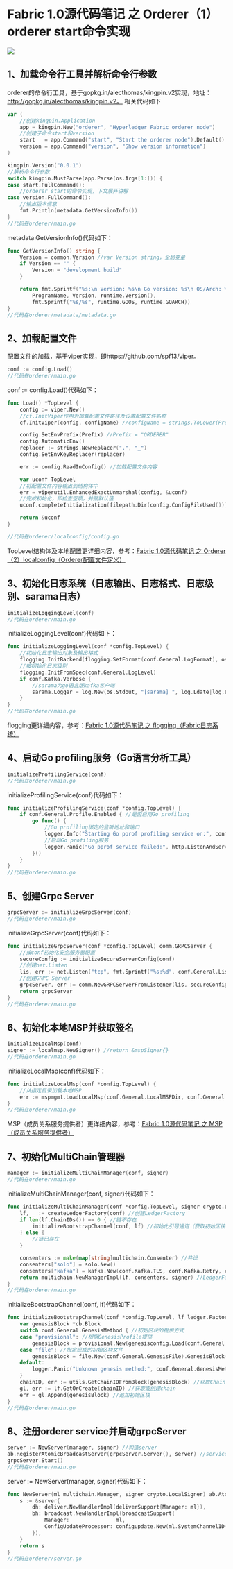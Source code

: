 # Fabric 1.0源代码笔记 之 Orderer（1）orderer start命令实现

![](orderer_start.png)

## 1、加载命令行工具并解析命令行参数

orderer的命令行工具，基于gopkg.in/alecthomas/kingpin.v2实现，地址：http://gopkg.in/alecthomas/kingpin.v2。
相关代码如下

```go
var (
	//创建kingpin.Application
	app = kingpin.New("orderer", "Hyperledger Fabric orderer node")
	//创建子命令start和version
	start   = app.Command("start", "Start the orderer node").Default()
	version = app.Command("version", "Show version information")
)

kingpin.Version("0.0.1")
//解析命令行参数
switch kingpin.MustParse(app.Parse(os.Args[1:])) {
case start.FullCommand():
	//orderer start的命令实现，下文展开讲解
case version.FullCommand():
	//输出版本信息
	fmt.Println(metadata.GetVersionInfo())
}
//代码在orderer/main.go
```

metadata.GetVersionInfo()代码如下：

```go
func GetVersionInfo() string {
	Version = common.Version //var Version string，全局变量
	if Version == "" {
		Version = "development build"
	}

	return fmt.Sprintf("%s:\n Version: %s\n Go version: %s\n OS/Arch: %s",
		ProgramName, Version, runtime.Version(),
		fmt.Sprintf("%s/%s", runtime.GOOS, runtime.GOARCH))
}
//代码在orderer/metadata/metadata.go
```

## 2、加载配置文件

配置文件的加载，基于viper实现，即https://github.com/spf13/viper。

```go
conf := config.Load()
//代码在orderer/main.go
```

conf := config.Load()代码如下：

```go
func Load() *TopLevel {
	config := viper.New()
	//cf.InitViper作用为加载配置文件路径及设置配置文件名称
	cf.InitViper(config, configName) //configName = strings.ToLower(Prefix)，其中Prefix = "ORDERER"

	config.SetEnvPrefix(Prefix) //Prefix = "ORDERER"
	config.AutomaticEnv()
	replacer := strings.NewReplacer(".", "_")
	config.SetEnvKeyReplacer(replacer)

	err := config.ReadInConfig() //加载配置文件内容

	var uconf TopLevel
	//将配置文件内容输出到结构体中
	err = viperutil.EnhancedExactUnmarshal(config, &uconf)
	//完成初始化，即检查空项，并赋默认值
	uconf.completeInitialization(filepath.Dir(config.ConfigFileUsed()))

	return &uconf
}

//代码在orderer/localconfig/config.go
```

TopLevel结构体及本地配置更详细内容，参考：[Fabric 1.0源代码笔记 之 Orderer（2）localconfig（Orderer配置文件定义）](localconfig.md)

## 3、初始化日志系统（日志输出、日志格式、日志级别、sarama日志）

```go
initializeLoggingLevel(conf)
//代码在orderer/main.go
```

initializeLoggingLevel(conf)代码如下：

```go
func initializeLoggingLevel(conf *config.TopLevel) {
	//初始化日志输出对象及输出格式
	flogging.InitBackend(flogging.SetFormat(conf.General.LogFormat), os.Stderr)
	//按初始化日志级别
	flogging.InitFromSpec(conf.General.LogLevel)
	if conf.Kafka.Verbose {
		//sarama为go语言版kafka客户端
		sarama.Logger = log.New(os.Stdout, "[sarama] ", log.Ldate|log.Lmicroseconds|log.Lshortfile)
	}
}
//代码在orderer/main.go
```

flogging更详细内容，参考：[Fabric 1.0源代码笔记 之 flogging（Fabric日志系统）](../flogging/README.md)

## 4、启动Go profiling服务（Go语言分析工具）

```go
initializeProfilingService(conf)
//代码在orderer/main.go
```

initializeProfilingService(conf)代码如下：

```go
func initializeProfilingService(conf *config.TopLevel) {
	if conf.General.Profile.Enabled { //是否启用Go profiling
		go func() {
			//Go profiling绑定的监听地址和端口
			logger.Info("Starting Go pprof profiling service on:", conf.General.Profile.Address)
			//启动Go profiling服务
			logger.Panic("Go pprof service failed:", http.ListenAndServe(conf.General.Profile.Address, nil))
		}()
	}
}
//代码在orderer/main.go
```

## 5、创建Grpc Server

```go
grpcServer := initializeGrpcServer(conf)
//代码在orderer/main.go
```

initializeGrpcServer(conf)代码如下：

```go
func initializeGrpcServer(conf *config.TopLevel) comm.GRPCServer {
	//按conf初始化安全服务器配置
	secureConfig := initializeSecureServerConfig(conf)
	//创建net.Listen
	lis, err := net.Listen("tcp", fmt.Sprintf("%s:%d", conf.General.ListenAddress, conf.General.ListenPort))
	//创建GRPC Server
	grpcServer, err := comm.NewGRPCServerFromListener(lis, secureConfig)
	return grpcServer
}
//代码在orderer/main.go
```

## 6、初始化本地MSP并获取签名

```go
initializeLocalMsp(conf)
signer := localmsp.NewSigner() //return &mspSigner{}
//代码在orderer/main.go
```

initializeLocalMsp(conf)代码如下：

```go
func initializeLocalMsp(conf *config.TopLevel) {
	//从指定目录加载本地MSP
	err := mspmgmt.LoadLocalMsp(conf.General.LocalMSPDir, conf.General.BCCSP, conf.General.LocalMSPID)
}
//代码在orderer/main.go
```

MSP（成员关系服务提供者）更详细内容，参考：[Fabric 1.0源代码笔记 之 MSP（成员关系服务提供者）](../msp/README.md)

## 7、初始化MultiChain管理器

```go
manager := initializeMultiChainManager(conf, signer)
//代码在orderer/main.go
```

initializeMultiChainManager(conf, signer)代码如下：

```go
func initializeMultiChainManager(conf *config.TopLevel, signer crypto.LocalSigner) multichain.Manager {
	lf, _ := createLedgerFactory(conf) //创建LedgerFactory
	if len(lf.ChainIDs()) == 0 { //链不存在
		initializeBootstrapChannel(conf, lf) //初始化引导通道（获取初始区块、创建链、添加初始区块）
	} else {
		//链已存在
	}

	consenters := make(map[string]multichain.Consenter) //共识
	consenters["solo"] = solo.New()
	consenters["kafka"] = kafka.New(conf.Kafka.TLS, conf.Kafka.Retry, conf.Kafka.Version)
	return multichain.NewManagerImpl(lf, consenters, signer) //LedgerFactory、Consenter、签名
}
//代码在orderer/main.go
```

initializeBootstrapChannel(conf, lf)代码如下：

```go
func initializeBootstrapChannel(conf *config.TopLevel, lf ledger.Factory) {
	var genesisBlock *cb.Block
	switch conf.General.GenesisMethod { //初始区块的提供方式
	case "provisional": //根据GenesisProfile提供
		genesisBlock = provisional.New(genesisconfig.Load(conf.General.GenesisProfile)).GenesisBlock()
	case "file": //指定现成的初始区块文件
		genesisBlock = file.New(conf.General.GenesisFile).GenesisBlock()
	default:
		logger.Panic("Unknown genesis method:", conf.General.GenesisMethod)
	}
	chainID, err := utils.GetChainIDFromBlock(genesisBlock) //获取ChainID
	gl, err := lf.GetOrCreate(chainID) //获取或创建chain
	err = gl.Append(genesisBlock) //追加初始区块
}
//代码在orderer/main.go
```

## 8、注册orderer service并启动grpcServer

```go
server := NewServer(manager, signer) //构造server
ab.RegisterAtomicBroadcastServer(grpcServer.Server(), server) //service注册到grpcServer
grpcServer.Start()
//代码在orderer/main.go
```

server := NewServer(manager, signer)代码如下：

```go
func NewServer(ml multichain.Manager, signer crypto.LocalSigner) ab.AtomicBroadcastServer {
	s := &server{
		dh: deliver.NewHandlerImpl(deliverSupport{Manager: ml}),
		bh: broadcast.NewHandlerImpl(broadcastSupport{
			Manager:               ml,
			ConfigUpdateProcessor: configupdate.New(ml.SystemChannelID(), configUpdateSupport{Manager: ml}, signer),
		}),
	}
	return s
}
//代码在orderer/server.go
```